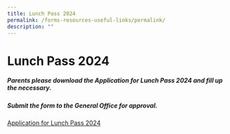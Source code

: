 ```yaml
---
title: Lunch Pass 2024
permalink: /forms-resources-useful-links/permalink/
description: ""
---
```

# Lunch Pass 2024

##### Parents please download the Application for Lunch Pass 2024 and fill up the necessary.
##### Submit the form to the General Office for approval.

[Application for Lunch Pass 2024](/files/application%20for%20lunch%20pass%202024.pdf)